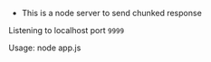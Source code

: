 * This is a node server to send chunked response 

Listening to localhost port `9999`

Usage: node app.js

